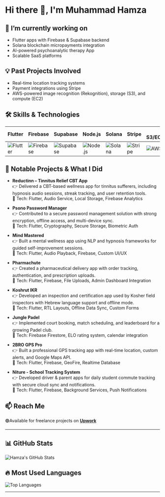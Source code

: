 # Hi there 👋, I'm Muhammad Hamza

## 🔭 I’m currently working on
- Flutter apps with Firebase & Supabase backend
- Solana blockchain micropayments integration
- AI-powered psychoanalytic therapy App
- Scalable SaaS platforms

## 💡 Past Projects Involved
- Real-time location tracking systems
- Payment integrations using Stripe
- AWS-powered image recognition (Rekognition), storage (S3), and compute (EC2)

## 🛠️ Skills & Technologies
| Flutter | Firebase | Supabase | Node.js | Solana | Stripe | AWS S3/EC2/Rekognition |
|---------|----------|----------|---------|--------|--------|------------------------|
| ![Flutter](https://img.shields.io/badge/-Flutter-02569B?style=flat-square&logo=flutter&logoColor=white) | ![Firebase](https://img.shields.io/badge/-Firebase-FFCA28?style=flat-square&logo=firebase&logoColor=black) | ![Supabase](https://img.shields.io/badge/-Supabase-3ECF8E?style=flat-square&logo=supabase&logoColor=black) | ![Node.js](https://img.shields.io/badge/-Node.js-339933?style=flat-square&logo=node.js&logoColor=white) | ![Solana](https://img.shields.io/badge/-Solana-00FFA3?style=flat-square&logo=solana&logoColor=white) | ![Stripe](https://img.shields.io/badge/-Stripe-635BFF?style=flat-square&logo=stripe&logoColor=white) | ![AWS](https://img.shields.io/badge/-AWS-232F3E?style=flat-square&logo=amazonaws&logoColor=white) |

## 📱 Notable Projects & What I Did

- **Reductinn – Tinnitus Relief CBT App**  
  👉 Delivered a CBT-based wellness app for tinnitus sufferers, including hypnosis audio sessions, streak tracking, and user retention tools.  
  🔧 Tech: Flutter, Audio Service, Local Storage, Firebase Analytics

- **Psono Password Manager**  
  👉 Contributed to a secure password management solution with strong encryption, offline access, and multi-device sync.  
  🔧 Tech: Flutter, Cryptography, Secure Storage, Biometric Auth

- **Mind Mastered**  
  👉 Built a mental wellness app using NLP and hypnosis frameworks for guided self-improvement sessions.  
  🔧 Tech: Flutter, Audio Playback, Firebase, Custom UI/UX

- **Pharmachute**  
  👉 Created a pharmaceutical delivery app with order tracking, authentication, and prescription uploads.  
  🔧 Tech: Flutter, Firebase, File Uploads, Admin Dashboard Integration

- **Koshrut IKR**  
  👉 Developed an inspection and certification app used by Kosher field inspectors with Hebrew language support and offline mode.  
  🔧 Tech: Flutter, RTL Layouts, Offline Data Sync, Custom Forms

- **Jungle Padel**  
  👉 Implemented court booking, match scheduling, and leaderboard for a growing Padel club.  
  🔧 Tech: Firebase Firestore, ELO rating system, calendar integration  

- **2BRO GPS Pro**  
  👉 Built a professional GPS tracking app with real-time location, custom alerts, and Google Maps API.  
  🔧 Tech: Flutter, Firebase, GeoFire, Realtime Database  

- **Niture - School Tracking System**  
  👉 Developed driver & parent apps for daily student commute tracking with secure cloud sync and notifications.  
  🔧 Tech: Flutter, Firebase, Background Services, Push Notifications  

## 📫 Reach Me
🟢Available for freelance projects on <a href="https://www.upwork.com/freelancers/~01aaf214297b237cb9" target="_blank" rel="noopener noreferrer"><strong>Upwork</strong></a>

---

## 📊 GitHub Stats

![Hamza's GitHub Stats](https://github-readme-stats-nine-gilt.vercel.app/api?username=hamza39460&include_all_commits=true&show_icons=true&theme=dark)

## 🔥 Most Used Languages

![Top Languages](https://github-readme-stats-nine-gilt.vercel.app/api/top-langs/?username=hamza39460&layout=compact&theme=dark)

---
